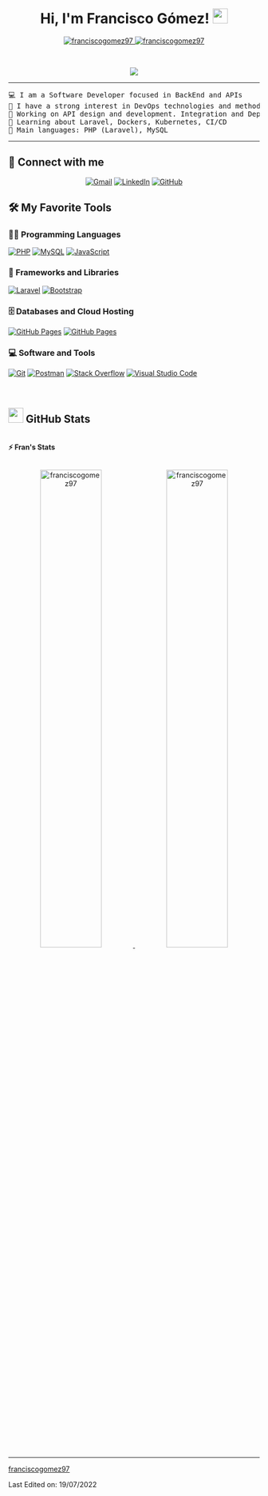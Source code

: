 <h1 align="center">
Hi, I'm Francisco Gómez!
	<a href="https://github.com/franciscogomez97" target="_self">
		<img src="https://media.giphy.com/media/hvRJCLFzcasrR4ia7z/giphy.gif" width="30">
	</a>
</h1>
<p align="center">
	<a href="https://github.com/franciscogomez97">
		<img src="https://komarev.com/ghpvc/?username=franciscogomez97&label=Profile%20views&color=0e75b6&style=flat" alt="franciscogomez97" />
	</a>
	<a href="https://github.com/franciscogomez97">
		<img src="https://img.shields.io/github/followers/franciscogomez97?label=Followers" alt="franciscogomez97" />
	</a>
</p>
<br/>
<p align="center">
	<a href="https://github.com/franciscogomez97">
		<img src="https://readme-typing-svg.herokuapp.com?lines=Software+Developer;%20API%20Specialist;Server+Management&center=true&width=380&height=45">
	</a>
</p>

<hr>

<pre>
💻 I am a Software Developer focused in BackEnd and APIs
📝 I have a strong interest in DevOps technologies and methodologies
🔭 Working on API design and development. Integration and Deployment
🌱 Learning about Laravel, Dockers, Kubernetes, CI/CD
🌟 Main languages: PHP (Laravel), MySQL
</pre>
<hr>

## 🤝 Connect with me
<p align="center">
	<a href="mailto:f.gomezcarranza.dev@gmail.com"><img img src="https://img.shields.io/badge/gmail-%23EA4335.svg?style=plastic&logo=gmail&logoColor=white" alt="Gmail"/></a>
	<a href="https://www.linkedin.com/in/fgomezcarranza/"><img src="https://img.shields.io/badge/linkedin-%230A66C2.svg?style=plastic&logo=linkedin&logoColor=white" alt="LinkedIn"/></a>
	<a href="https://github.com/franciscogomez97"><img src="https://img.shields.io/badge/github-%23181717.svg?style=plastic&logo=github&logoColor=white" alt="GitHub"/></a>
</p>

## 🛠️ My Favorite Tools

### 👨‍💻 Programming Languages

<p>
	<a href="https://github.com/franciscogomez97"><img alt="PHP" src="https://img.shields.io/badge/PHP%20-%2314354C.svg?logo=PHP&logoColor=white"></a>
	<a href="https://github.com/franciscogomez97"><img alt="MySQL" src="https://img.shields.io/badge/MySQL%20-%2314354C.svg?logo=MySQL&logoColor=white"></a>
    	<a href="https://github.com/franciscogomez97"><img alt="JavaScript" src="https://img.shields.io/badge/JavaScript%20-%23F7DF1E.svg?logo=javascript&logoColor=black"></a>

### 🧰 Frameworks and Libraries

<p>
    <a href="https://github.com/franciscogomez97"><img alt="Laravel" src="https://img.shields.io/badge/Laravel%20-%23D00000.svg?logo=Laravel&logoColor=white"></a>
    <a href="https://github.com/franciscogomez97"><img alt="Bootstrap" src="https://img.shields.io/badge/Bootstrap%20-%23150458.svg?logo=Bootstrap&logoColor=white"></a>
</p>

### 🗄️ Databases and Cloud Hosting

<p>
    <a href="https://github.com/franciscogomez97"><img alt="GitHub Pages" src="https://img.shields.io/badge/GitHub%20Pages-%23327FC7.svg?logo=github&logoColor=white"></a>
    <a href="https://github.com/franciscogomez97"><img alt="GitHub Pages" src="https://img.shields.io/badge/Git%20Pages-%23327FC7.svg?logo=googlecloud&logoColor=white"></a>
</p>

### 💻 Software and Tools

<p>
    <a href="https://github.com/franciscogomez97"><img alt="Git" src="https://img.shields.io/badge/Git%20-%23F05033.svg?logo=git&logoColor=white"></a>
    <a href="https://github.com/franciscogomez97"><img alt="Postman" src="https://img.shields.io/badge/Postman-FF6C37?logo=postman&logoColor=white"></a>
    <a href="https://github.com/franciscogomez97"><img alt="Stack Overflow" src="https://img.shields.io/badge/-Stack%20Overflow-FE7A16?logo=stack-overflow&logoColor=white"></a>
    <a href="https://github.com/franciscogomez97"><img alt="Visual Studio Code" src="https://img.shields.io/badge/Visual%20Studio%20Code-0078d7.svg?logo=visual-studio-code&logoColor=white"></a>
</p>
</br>

## <a href="https://github.com/franciscogomez97"><img src="https://www.blumbergdigital.com/wp-content/uploads/2020/10/stats-graphic-statistics-business-512.png" width="30"></a> GitHub Stats

<br/>
<summary><b>⚡ Fran's Stats</b></summary>
<br/>
<p align="center">
	<a href="https://github.com/franciscogomez97">
	<img width="49.5%" src="https://github-readme-stats.vercel.app/api?username=franciscogomez97&show_icons=true" alt="franciscogomez97">
	<img width="49.5%" src="https://github-readme-streak-stats.herokuapp.com/?user=franciscogomez97" alt="franciscogomez97">
	</a>
	<br/>
</p>
<br/>

------

[franciscogomez97](https://github.com/franciscogomez97)

Last Edited on: 19/07/2022
